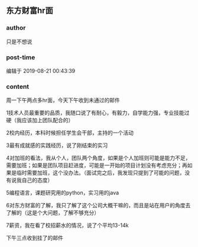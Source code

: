 ## 东方财富hr面
### author 
只是不想说
### post-time 

编辑于  2019-08-21 00:43:39
### content 
<div class="post-topic-des nc-post-content">
 <p>
  周一下午两点多hr面，今天下午收到未通过的邮件
 </p>
 <p>
  1技术人员最重要的品质，我随口说了有耐心，有毅力，自学能力强，专业技能过硬（我应该加上团队配合的）
 </p>
 <p>
  2校内经历，本科时候担任学生会干部，主持的一个活动
 </p>
 <p>
  3最有成就感的实践经历，说了刚结束的实习
 </p>
 <p>
  4对加班的看法，我从个人，团队两个角度，如果是个人加班则可能是能力不足，需要加班；如果是团队项目赶进度，可能是一开始的项目计划没有考虑充分；再如果是临时需要加班，这个没办法。（面试完之后，我发现只提到了可能的问题，没有说我自己的态度）
 </p>
 <p>
  5编程语言，课题研究用的python，实习用的java
 </p>
 <p>
  6对东方财富的了解，我只了解了这个公司大概干嘛的，而且是站在用户的角度去了解的（这是个大问题，了解不够充分）
 </p>
 <p>
  7薪资，我在看了校招薪水的情况，说了个平均13-14k
 </p>
 <p>
  下午三点收到挂了的邮件
 </p>
</div>
